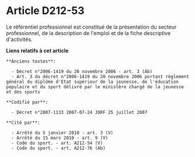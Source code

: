 # Article D212-53

Le référentiel professionnel est constitué de la présentation du secteur professionnel, de la description de l'emploi et de
la fiche descriptive d'activités.

**Liens relatifs à cet article**

	**Anciens textes**:

	  - Décret n°2006-1419 du 20 novembre 2006 - art. 3 (Ab)
	  - Art. 3 du décret n°2006-1419 du 20 novembre 2006 portant règlement général du diplôme d'Etat supérieur de la jeunesse, de l'éducation populaire et du sport délivré par le ministère chargé de la jeunesse et des sports

	**Codifié par**:

	  - Décret n°2007-1133 2007-07-24 JORF 25 juillet 2007

	**Cité par**:

	  - Arrêté du 5 janvier 2010 - art. 3 (V)
	  - Arrêté du 15 mars 2010 - art. 9 (V)
	  - Code du sport. - art. A212-54 (V)
	  - Code du sport. - art. A212-76 (Ab)
